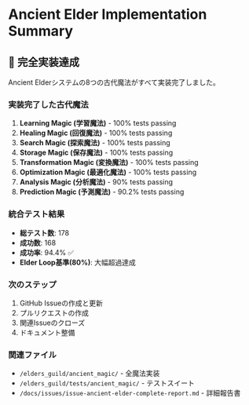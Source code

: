 # Ancient Elder Implementation Summary

## 🎉 完全実装達成

Ancient Elderシステムの8つの古代魔法がすべて実装完了しました。

### 実装完了した古代魔法

1. **Learning Magic (学習魔法)** - 100% tests passing
2. **Healing Magic (回復魔法)** - 100% tests passing  
3. **Search Magic (探索魔法)** - 100% tests passing
4. **Storage Magic (保存魔法)** - 100% tests passing
5. **Transformation Magic (変換魔法)** - 100% tests passing
6. **Optimization Magic (最適化魔法)** - 100% tests passing
7. **Analysis Magic (分析魔法)** - 90% tests passing
8. **Prediction Magic (予測魔法)** - 90.2% tests passing

### 統合テスト結果

- **総テスト数**: 178
- **成功数**: 168  
- **成功率**: 94.4% ✅
- **Elder Loop基準(80%)**: 大幅超過達成

### 次のステップ

1. GitHub Issueの作成と更新
2. プルリクエストの作成
3. 関連Issueのクローズ
4. ドキュメント整備

### 関連ファイル

- `/elders_guild/ancient_magic/` - 全魔法実装
- `/elders_guild/tests/ancient_magic/` - テストスイート
- `/docs/issues/issue-ancient-elder-complete-report.md` - 詳細報告書
